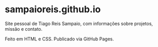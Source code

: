 # sampaioreis.github.io

Site pessoal de Tiago Reis Sampaio, com informações sobre projetos, missão e contato.

Feito em HTML e CSS. Publicado via GitHub Pages.
